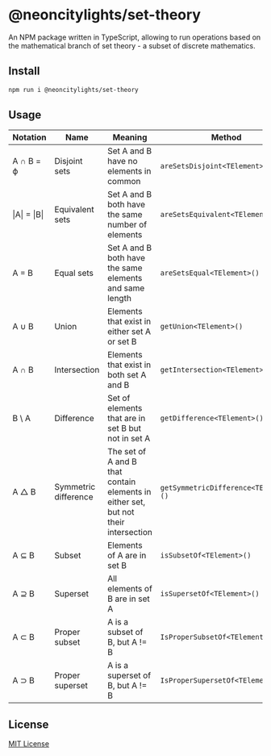 # @neoncitylights/set-theory
An NPM package written in TypeScript, allowing to run operations based on the mathematical branch of set theory - a
subset of discrete mathematics.

## Install
```bash
npm run i @neoncitylights/set-theory
```

## Usage
| Notation      | Name                 | Meaning                                                                            | Method                               |
|---------------|----------------------|------------------------------------------------------------------------------------|--------------------------------------|
| A ∩ B = ϕ     | Disjoint sets        | Set A and B have no elements in common                                             | `areSetsDisjoint<TElement>()`        |
| \|A\| = \|B\| | Equivalent sets      | Set A and B both have the same number of elements                                  | `areSetsEquivalent<TElement>()`      |
| A = B         | Equal sets           | Set A and B both have the same elements and same length                            | `areSetsEqual<TElement>()`           |
| A ∪ B         | Union                | Elements that exist in either set A or set B                                       | `getUnion<TElement>()`               |
| A ∩ B         | Intersection         | Elements that exist in both set A and B                                            | `getIntersection<TElement>()`        |
| B \ A         | Difference           | Set of elements that are in set B but not in set A                                 | `getDifference<TElement>()`          |
| A △ B         | Symmetric difference | The set of A and B that contain elements in either set, but not their intersection | `getSymmetricDifference<TElement>()` |
| A ⊆ B         | Subset               | Elements of A are in set B                                                         | `isSubsetOf<TElement>()`             |
| A ⊇ B         | Superset             | All elements of B are in set A                                                     | `isSupersetOf<TElement>()`           |
| A ⊂ B         | Proper subset        | A is a subset of B, but A != B                                                     | `IsProperSubsetOf<TElement>()`       |
| A ⊃ B         | Proper superset      | A is a superset of B, but A != B                                                   | `IsProperSupersetOf<TElement>()`     |

## License
[MIT License](./LICENSE.txt)
